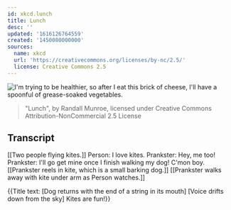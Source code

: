 ```yaml
---
id: xkcd.lunch
title: Lunch
desc: ''
updated: '1616126764559'
created: '1450080000000'
sources:
  name: xkcd
  url: 'https://creativecommons.org/licenses/by-nc/2.5/'
  license: Creative Commons 2.5
---
```

![I'm trying to be healthier, so after I eat this brick of cheese, I'll have a spoonful of grease-soaked vegetables.](https://imgs.xkcd.com/comics/lunch.png)
> "Lunch", by Randall Munroe, licensed under Creative Commons Attribution-NonCommercial 2.5 License

## Transcript
[[Two people flying kites.]]
Person: I love kites.
Prankster: Hey, me too!
Prankster: I'll go get mine once I finish walking my dog! C'mon boy.
[[Prankster reels in kite, which is a small barking dog.]]
[[Prankster walks away with kite under arm as Person watches.]]

{{Title text: [Dog returns with the end of a string in its mouth] [Voice drifts down from the sky] Kites are fun!}}
